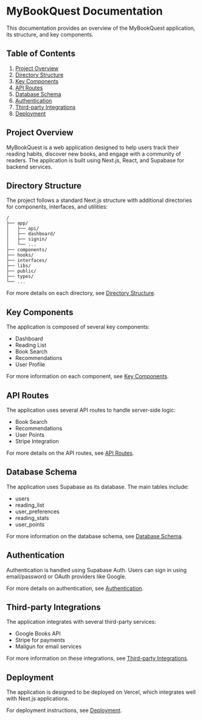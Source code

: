 # MyBookQuest Documentation

This documentation provides an overview of the MyBookQuest application, its structure, and key components.

## Table of Contents

1. [Project Overview](#project-overview)
2. [Directory Structure](#directory-structure)
3. [Key Components](#key-components)
4. [API Routes](#api-routes)
5. [Database Schema](#database-schema)
6. [Authentication](#authentication)
7. [Third-party Integrations](#third-party-integrations)
8. [Deployment](#deployment)

## Project Overview

MyBookQuest is a web application designed to help users track their reading habits, discover new books, and engage with a community of readers. The application is built using Next.js, React, and Supabase for backend services.

## Directory Structure

The project follows a standard Next.js structure with additional directories for components, interfaces, and utilities:

```
/
├── app/
│   ├── api/
│   ├── dashboard/
│   ├── signin/
│   └── ...
├── components/
├── hooks/
├── interfaces/
├── libs/
├── public/
├── types/
└── ...
```

For more details on each directory, see [Directory Structure](./directory-structure.md).

## Key Components

The application is composed of several key components:

- Dashboard
- Reading List
- Book Search
- Recommendations
- User Profile

For more information on each component, see [Key Components](./key-components.md).

## API Routes

The application uses several API routes to handle server-side logic:

- Book Search
- Recommendations
- User Points
- Stripe Integration

For more details on the API routes, see [API Routes](./api-routes.md).

## Database Schema

The application uses Supabase as its database. The main tables include:

- users
- reading_list
- user_preferences
- reading_stats
- user_points

For more information on the database schema, see [Database Schema](./database-schema.md).

## Authentication

Authentication is handled using Supabase Auth. Users can sign in using email/password or OAuth providers like Google.

For more details on authentication, see [Authentication](./authentication.md).

## Third-party Integrations

The application integrates with several third-party services:

- Google Books API
- Stripe for payments
- Mailgun for email services

For more information on these integrations, see [Third-party Integrations](./third-party-integrations.md).

## Deployment

The application is designed to be deployed on Vercel, which integrates well with Next.js applications.

For deployment instructions, see [Deployment](./deployment.md).
